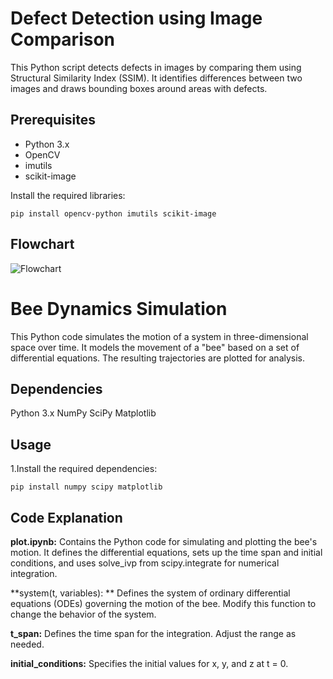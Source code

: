 # Defect Detection using Image Comparison

This Python script detects defects in images by comparing them using Structural Similarity Index (SSIM). It identifies differences between two images and draws bounding boxes around areas with defects.

## Prerequisites

- Python 3.x
- OpenCV
- imutils
- scikit-image

Install the required libraries:

```
pip install opencv-python imutils scikit-image
```
## Flowchart

![Flowchart](https://github.com/Bhuvaneshbhuvi93/Dhvani/assets/118096816/2c618463-4b58-4d6c-a296-e40fe675a473)

# Bee Dynamics Simulation
This Python code simulates the motion of a system in three-dimensional space over time. It models the movement of a "bee" based on a set of differential equations. The resulting trajectories are plotted for analysis.

## Dependencies
Python 3.x
NumPy
SciPy
Matplotlib
## Usage
1.Install the required dependencies:
```
pip install numpy scipy matplotlib
```

## Code Explanation
**plot.ipynb:** Contains the Python code for simulating and plotting the bee's motion. It defines the differential equations, sets up the time span and initial conditions, and uses solve_ivp from scipy.integrate for numerical integration.

**system(t, variables): ** Defines the system of ordinary differential equations (ODEs) governing the motion of the bee. Modify this function to change the behavior of the system.

**t_span:** Defines the time span for the integration. Adjust the range as needed.

**initial_conditions:** Specifies the initial values for x, y, and z at t = 0.
